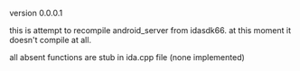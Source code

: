 
version 0.0.0.1

this is attempt to recompile android_server from idasdk66.
at this moment it doesn't compile at all.

all absent functions are stub in ida.cpp file (none implemented)